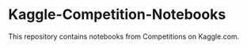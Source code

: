 # Kaggle-Competition-Notebooks

This repository contains notebooks from Competitions on Kaggle.com.

